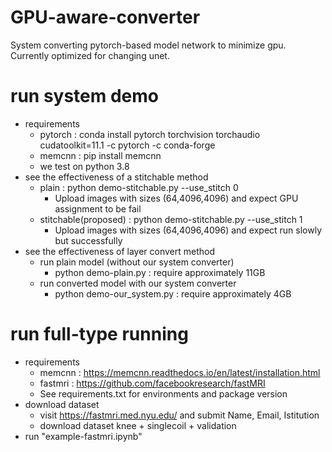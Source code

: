 # GPU-aware-converter
System converting pytorch-based model network to minimize gpu.  
Currently optimized for changing unet.


# run system demo
 - requirements
   - pytorch : conda install pytorch torchvision torchaudio cudatoolkit=11.1 -c pytorch -c conda-forge
   - memcnn : pip install memcnn
   - we test on python 3.8
 - see the effectiveness of a stitchable method
   - plain : python demo-stitchable.py --use_stitch 0
     - Upload images with sizes (64,4096,4096) and expect GPU assignment to be fail
   - stitchable(proposed) : python demo-stitchable.py --use_stitch 1
     - Upload images with sizes (64,4096,4096) and expect run slowly but successfully 
 - see the effectiveness of layer convert method
   - run plain model (without our system converter)
     - python demo-plain.py : require approximately 11GB
   - run converted model with our system converter
     - python demo-our_system.py : require approximately 4GB
 
# run full-type running
 - requirements
   - memcnn : https://memcnn.readthedocs.io/en/latest/installation.html 
   - fastmri : https://github.com/facebookresearch/fastMRI
   - See requirements.txt for environments and package version
 - download dataset
   - visit https://fastmri.med.nyu.edu/ and submit Name, Email, Istitution
   - download dataset knee + singlecoil + validation
 - run "example-fastmri.ipynb"

